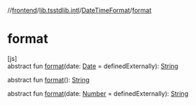 //[frontend](../../../index.md)/[lib.tsstdlib.intl](../index.md)/[DateTimeFormat](index.md)/[format](format.md)

# format

[js]\
abstract fun [format](format.md)(date: [Date](https://kotlinlang.org/api/latest/jvm/stdlib/kotlin.js/-date/index.html) = definedExternally): [String](https://kotlinlang.org/api/latest/jvm/stdlib/kotlin/-string/index.html)

abstract fun [format](format.md)(): [String](https://kotlinlang.org/api/latest/jvm/stdlib/kotlin/-string/index.html)

abstract fun [format](format.md)(date: [Number](https://kotlinlang.org/api/latest/jvm/stdlib/kotlin/-number/index.html) = definedExternally): [String](https://kotlinlang.org/api/latest/jvm/stdlib/kotlin/-string/index.html)

